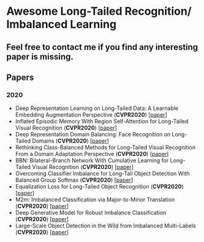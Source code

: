 # Awesome Long-Tailed Recognition/ Imbalanced Learning
## Feel free to contact me if you find any interesting paper is missing.

## Papers
### 2020
- <a name="todo"></a> Deep Representation Learning on Long-Tailed Data: A Learnable Embedding Augmentation Perspective (**CVPR2020**) [[paper](https://arxiv.org/pdf/2002.10826.pdf)]
- <a name="todo"></a> Inflated Episodic Memory With Region Self-Attention for Long-Tailed Visual Recognition (**CVPR2020**) [[paper](http://ffmpbgrnn.github.io/publications/pdf/iem.pdf)]
- <a name="todo"></a> Deep Representation Domain Balancing: Face Recognition on Long-Tailed Domains (**CVPR2020**) [[paper](https://arxiv.org/pdf/2003.13791.pdf)]
- <a name="todo"></a> Rethinking Class-Balanced Methods for Long-Tailed Visual Recognition From a Domain Adaptation Perspective (**CVPR2020**) [[paper](https://arxiv.org/pdf/2003.10780.pdf)]
- <a name="todo"></a> BBN: Bilateral-Branch Network With Cumulative Learning for Long-Tailed Visual Recognition (**CVPR2020**) [[paper](https://arxiv.org/pdf/1912.02413.pdf)]
- <a name="todo"></a> Overcoming Classifier Imbalance for Long-Tail Object Detection With Balanced Group Softmax (**CVPR2020**) [[paper](https://arxiv.org/pdf/2006.10408.pdf)]
- <a name="todo"></a> Equalization Loss for Long-Tailed Object Recognition (**CVPR2020**) [[paper](https://arxiv.org/pdf/2003.05176.pdf)]
- <a name="todo"></a> M2m: Imbalanced Classification via Major-to-Minor Translation (**CVPR2020**) [[paper](https://arxiv.org/pdf/2004.00431.pdf)]
- <a name="todo"></a> Deep Generative Model for Robust Imbalance Classification (**CVPR2020**) [[paper](https://openaccess.thecvf.com/content_CVPR_2020/papers/Wang_Deep_Generative_Model_for_Robust_Imbalance_Classification_CVPR_2020_paper.pdf)]
- <a name="todo"></a> Large-Scale Object Detection in the Wild from Imbalanced Multi-Labels (**CVPR2020**) [[paper](https://arxiv.org/pdf/2005.08455.pdf)]
